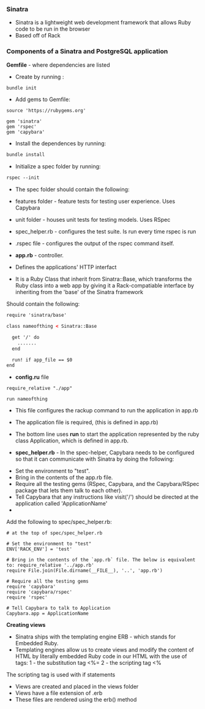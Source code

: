 ### Sinatra

* Sinatra is a lightweight web development framework that allows Ruby code to be run in the browser
* Based off of Rack

### Components of a Sinatra and PostgreSQL application

**Gemfile** - where dependencies are listed
* Create by running :
```html
bundle init
```

* Add gems to Gemfile:

```
source 'https://rubygems.org'

gem 'sinatra'
gem 'rspec'
gem 'capybara'
```
* Install the dependences by running:
```html
bundle install
```

* Initialize a spec folder by running:
```html
rspec --init
```
* The spec folder should contain the following:

* features folder - feature tests for testing user experience. Uses Capybara
* unit folder - houses unit tests for testing models. Uses RSpec
* spec_helper.rb - configures the test suite. Is run every time rspec is run
* .rspec file - configures the output of the rspec command itself. 

* **app.rb** - controller. 
* Defines the applications' HTTP interfact
* It is a Ruby Class that inherit from Sinatra::Base, which transforms the Ruby class into a web app by giving it a Rack-compatiable interface by inheriting from the 'base' of the Sinatra framework

Should contain the following:
```html
require 'sinatra/base'

class nameofthing < Sinatra::Base

  get '/' do
    .......
  end

  run! if app_file == $0
end
```

* **config.ru** file

```
require_relative "./app"

run nameofthing
```

* This file configures the rackup command to run the application in app.rb
* The application file is required, (this is defined in app.rb) 
* The bottom line uses **run** to start the application represented by the ruby class Application, which is defined in app.rb.


* **spec_helper.rb** - In the spec-helper, Capybara needs to be configured so that it can communicate with Sinatra by doing the following:

- Set the environment to "test".
- Bring in the contents of the app.rb file.
- Require all the testing gems (RSpec, Capybara, and the Capybara/RSpec package that lets them talk to each other).
- Tell Capybara that any instructions like visit('/') should be directed at the application called 'ApplicationName'
- 
Add the following to spec/spec_helper.rb:

```
# at the top of spec/spec_helper.rb

# Set the environment to "test"
ENV['RACK_ENV'] = 'test'

# Bring in the contents of the `app.rb` file. The below is equivalent to: require_relative '../app.rb'
require File.join(File.dirname(__FILE__), '..', 'app.rb')

# Require all the testing gems
require 'capybara'
require 'capybara/rspec'
require 'rspec'

# Tell Capybara to talk to Application
Capybara.app = ApplicationName

```


**Creating views**

* Sinatra ships with the templating engine ERB - which stands for Embedded Ruby. 
* Templating engines allow us to create views and modify the content of HTML by literally embedded Ruby code in our HTML with the use of tags:
1 - the substitution tag <%=
2 - the scripting tag <%

The scripting tag is used with if statements

* Views are created and placed in the views folder
* Views have a file extension of .erb
* These files are rendered using the erb() method